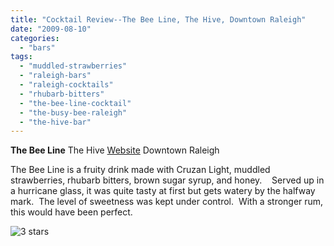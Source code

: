 ```yaml
---
title: "Cocktail Review--The Bee Line, The Hive, Downtown Raleigh"
date: "2009-08-10"
categories:
  - "bars"
tags:
  - "muddled-strawberries"
  - "raleigh-bars"
  - "raleigh-cocktails"
  - "rhubarb-bitters"
  - "the-bee-line-cocktail"
  - "the-busy-bee-raleigh"
  - "the-hive-bar"
---
```


**The Bee Line** The Hive [Website](http://www.busybeeraleigh.com/index.php?option=com_content&view=article&id=80&Itemid=67) Downtown Raleigh

The Bee Line is a fruity drink made with Cruzan Light, muddled strawberries, rhubarb bitters, brown sugar syrup, and honey.    Served up in a hurricane glass, it was quite tasty at first but gets watery by the halfway mark.  The level of sweetness was kept under control.  With a stronger rum, this would have been perfect.




<div class="caption">

![3 stars](http://s3.amazonaws.com/thegourmez-wpmedia/2009/02/rating_avocado1.gif "rating_avocado1")</div>

